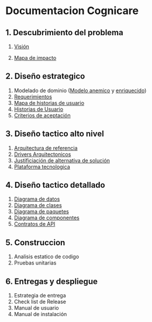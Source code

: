 # Documentacion Cognicare

## 1. Descubrimiento del problema
1. [Visión](https://github.com/federico1605/Documentacion_Cognicare/blob/e60c2a59e8f9cfa6a6924d60fc9de7e2513ce6c3/DescubrimientoProblema/1.1.%20Visi%C3%B3n.md)

2. [Mapa de impacto](https://github.com/federico1605/Documentacion_Cognicare/blob/e60c2a59e8f9cfa6a6924d60fc9de7e2513ce6c3/DescubrimientoProblema/1.2.%20Mapa%20de%20Impacto.md)
## 2. Diseño estrategico
1. Modelado de dominio ([Modelo anemico](https://github.com/federico1605/Documentacion_Cognicare/blob/7167742ae2b464e3e56c565941ef1ef2fba878c5/Dise%C3%B1oEstrategico/ModeloDominioAnemico.md) y [enriquecido](https://uconet.sharepoint.com/:x:/s/Cognicare-Core/EVnVxWpOY-BMqu7yUH9PsmIBWMf6aPuNzZR3PrfmESUp5g?e=6NB8b1))
2. [Requerimientos](https://github.com/federico1605/Documentacion_Cognicare/blob/786733cccbef566184f585ec150120d4e0f0ab45/Dise%C3%B1oEstrategico/2.2.%20Requerimientos.md)
3. [Mapa de historias de usuario](https://uconet.sharepoint.com/:x:/s/Cognicare-Core/EcFoaJY1301Ijm9oTyGmJx4B2MMwidAx8O-ONuGPoQVJjw?e=brJVR0)
4. [Historias de Usuario](https://uconet.sharepoint.com/:x:/s/Cognicare-Core/EcFoaJY1301Ijm9oTyGmJx4B2MMwidAx8O-ONuGPoQVJjw?e=brJVR0)
5. [Criterios de aceptación](https://uconet.sharepoint.com/:x:/s/Cognicare-Core/EcFoaJY1301Ijm9oTyGmJx4B2MMwidAx8O-ONuGPoQVJjw?e=brJVR0)
## 3. Diseño tactico alto nivel
1. [Arquitectura de referencia](https://github.com/federico1605/Documentacion_Cognicare/blob/main/Dise%C3%B1oTacticoAltoNivel/ArquitecturaReferencia.md)
2. [Drivers Arquitectonicos](https://github.com/federico1605/Documentacion_Cognicare/blob/main/Dise%C3%B1oTacticoAltoNivel/ArquitecturaReferencia.md)
3. [Justificiación de alternativa de solución](https://github.com/federico1605/Documentacion_Cognicare/blob/main/Dise%C3%B1oTacticoAltoNivel/ArquitecturaReferencia.md)
4. [Plataforma tecnologica](https://github.com/federico1605/Documentacion_Cognicare/blob/main/Dise%C3%B1oTacticoAltoNivel/ArquitecturaReferencia.md)
## 4. Diseño tactico detallado
1. [Diagrama de datos](https://github.com/federico1605/Documentacion_Cognicare/blob/09b6df8cc1eacfe45651f0538db27aa8c1e5ec9c/Dise%C3%B1oTacticoDetallado/4.1.%20Modelo%20de%20Datos.md)
2. [Diagrama de clases](https://github.com/federico1605/Documentacion_Cognicare/blob/bd756fc6ea8f7b5976d494547f3580cd194ce21c/Dise%C3%B1oTacticoDetallado/4.2.%20Diagrama%20de%20Clases.md)
3. [Diagrama de paquetes](https://github.com/federico1605/Documentacion_Cognicare/blob/bd756fc6ea8f7b5976d494547f3580cd194ce21c/Dise%C3%B1oTacticoDetallado/4.3.%20Diagrama%20de%20Paquetes.md)
4. [Diagrama de componentes](https://github.com/federico1605/Documentacion_Cognicare/blob/a9070db68f476f31c61f061dc6df8072e3311502/Dise%C3%B1oTacticoDetallado/4.4.%20Diagrama%20de%20Componentes.md)
5. [Contratos de API](https://github.com/federico1605/Documentacion_Cognicare/blob/3bc6a93d7b7e92ace8f6cc48b6050c79b1f0f314/Dise%C3%B1oTacticoDetallado/4.5.%20Contratos%20de%20API.md)
## 5. Construccion
1. Analisis estatico de codigo
2. Pruebas unitarias
## 6. Entregas y despliegue
1. Estrategia de entrega
2. Check list de Release
3. Manual de usuario
4. Manual de instalación

